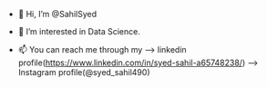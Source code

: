 - 👋 Hi, I’m @SahilSyed
- 👀 I’m interested in Data Science.

- 📫 You can reach me through my --> linkedin profile(https://www.linkedin.com/in/syed-sahil-a65748238/)
                                  --> Instagram profile(@syed_sahil490)
<!---
SahilSyed/SahilSyed is a ✨ special ✨ repository because its `README.md` (this file) appears on your GitHub profile.
You can click the Preview link to take a look at your changes.
--->
